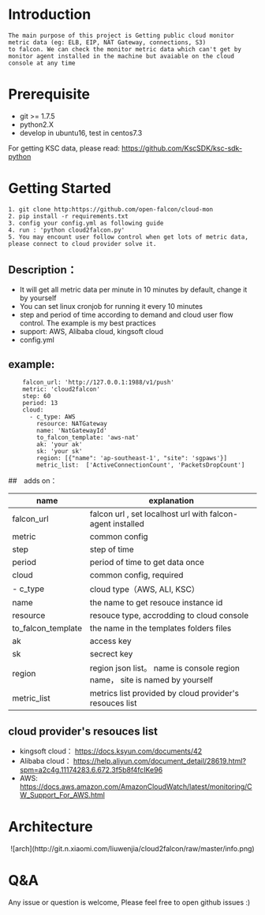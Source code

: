 # Introduction
    The main purpose of this project is Getting public cloud monitor metric data (eg: ELB, EIP, NAT Gateway, connections, S3)
    to falcon. We can check the monitor metric data which can't get by monitor agent installed in the machine but avaiable on the cloud console at any time
    
# Prerequisite
* git  >= 1.7.5
* python2.X
* develop in ubuntu16, test in centos7.3


For getting KSC data, please read:
https://github.com/KscSDK/ksc-sdk-python

# Getting Started
```buildoutcfg
1. git clone http:https://github.com/open-falcon/cloud-mon
2. pip install -r requirements.txt
3. config your config.yml as following guide
4. run : 'python cloud2falcon.py'
5. You may encount user follow control when get lots of metric data, please connect to cloud provider solve it.
```

## Description：
- It will get all metric data per minute in 10 minutes by default, change it by yourself
- You can set linux cronjob for running it every 10 minutes
- step and period of time according to demand and cloud user flow control. The example is my best practices
- support: AWS, Alibaba cloud, kingsoft cloud
- config.yml
  
## example: 
     
        falcon_url: 'http://127.0.0.1:1988/v1/push'
        metric: 'cloud2falcon'
        step: 60
        period: 13
        cloud:
          - c_type: AWS
            resource: NATGateway
            name: 'NatGatewayId'
            to_falcon_template: 'aws-nat'
            ak: 'your ak'
            sk: 'your sk'
            region: [{"name": 'ap-southeast-1', "site": 'sgpaws'}]
            metric_list:  ['ActiveConnectionCount', 'PacketsDropCount']
 
           
 ##　adds on：
             
| name | explanation |
| ------ | ------ |
|falcon_url |falcon url , set localhost url with falcon-agent installed |
| metric | common config |
| step | step of time |
| period | period of time to get data once|
| cloud |common config, required|
| - c_type |cloud type（AWS, ALI, KSC）|
| name | the name to get resouce instance id |
| resource | resouce type, accrodding to cloud console |
| to_falcon_template | the name in the templates folders files|
|    ak　 | access key |
|    sk　 | secrect key |
|    region | region json list。 name is console region name， site is named by yourself |
|    metric_list | metrics list provided by cloud provider's resouces list |

        
## cloud provider's resouces list
- kingsoft cloud： https://docs.ksyun.com/documents/42
- Alibaba cloud： https://help.aliyun.com/document_detail/28619.html?spm=a2c4g.11174283.6.672.3f5b8f4fcIKe96
- AWS: https://docs.aws.amazon.com/AmazonCloudWatch/latest/monitoring/CW_Support_For_AWS.html

# Architecture
<center>![arch](http://git.n.xiaomi.com/liuwenjia/cloud2falcon/raw/master/info.png)</center>

# Q&A
Any issue or question is welcome, Please feel free to open github issues :)